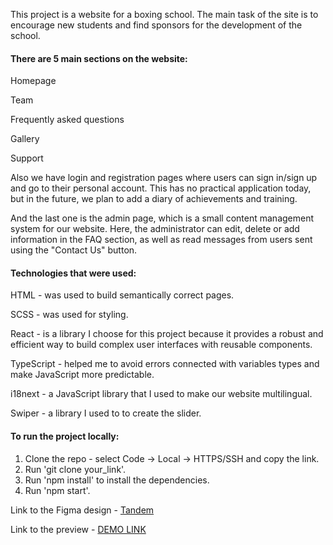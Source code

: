 This project is a website for a boxing school. The main task of the site is to encourage new students and find sponsors for the development of the school.

<h4>There are 5 main sections on the website:</h4>
<p>Homepage</p>
<p>Team</p>
<p>Frequently asked questions</p>
<p>Gallery</p>
<p>Support</p>

<p>Also we have login and registration pages where users can sign in/sign up and go to their personal account. This has no practical application today, but in the future, we plan to add a diary of achievements and training.</p>

<p>And the last one is the admin page, which is a small content management system for our website. Here, the administrator can edit, delete or add information in the FAQ section, as well as read messages from users sent using the "Contact Us" button.</p>

<h4>Technologies that were used:</h4>
<p>HTML - was used to build semantically correct pages.</p>
<p>SCSS - was used for styling.</p>
<p>React - is a library I choose for this project because it provides a robust and efficient way to build complex user interfaces with reusable components.</p>
<p>TypeScript - helped me to avoid errors connected with variables types and make JavaScript more predictable.
</p>
<p>i18next - a JavaScript library that I used to make our website multilingual. 
</p>
<p>Swiper - a library I used to to create the slider. 
</p>


<h4>To run the project locally:</h4>

1. Clone the repo - select Code -> Local -> HTTPS/SSH and copy the link.
2. Run 'git clone your_link'.
3. Run 'npm install' to install the dependencies.
4. Run 'npm start'.

Link to the Figma design - [Tandem](<https://www.figma.com/design/EEVy3x55s4pMqpPwDlSkRW/Box?node-id=612-1935&node-type=frame&t=WY8LzeuKat8w6k1z-0>)

Link to the preview - [DEMO LINK](https://tandem.netlify.app/#/)
